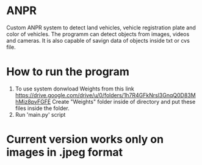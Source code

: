 # ANPR
Custom ANPR system to detect land vehicles, vehicle registration plate and color of vehicles. The programm can detect objects from images, videos and cameras. It is also capable of savign data of objects inside txt or cvs file.
# How to run the program
1. To use system donwload Weights from this link https://drive.google.com/drive/u/0/folders/1h7R4GFkNrsl3GnqQ0D83MhMiz8pvFGFE Create "Weights" folder inside of directory and put these files inside the folder. 
2. Run 'main.py' script
# Current version works only on images in .jpeg format
